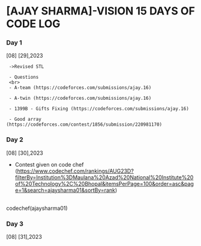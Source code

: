 # [AJAY SHARMA]-VISION 15 DAYS OF CODE LOG

### Day 1

   [08] [29],2023
   
     ->Revised STL
   
     - Questions
     <br>
     - A-team (https://codeforces.com/submissions/ajay.16)
     
     - A-twin (https://codeforces.com/submissions/ajay.16)
     
     - 1399B - Gifts Fixing (https://codeforces.com/submissions/ajay.16)
       
     - Good array (https://codeforces.com/contest/1856/submission/220981170)

 ### Day 2

   [08] [30],2023
<br>
- Contest given on code chef (https://www.codechef.com/rankings/AUG23D?filterBy=Institution%3DMaulana%20Azad%20National%20Institute%20of%20Technology%2C%20Bhopal&itemsPerPage=100&order=asc&page=1&search=ajaysharma01&sortBy=rank)
<br>
codechef(ajaysharma01)

### Day 3

 [08] [31],2023
<br>

